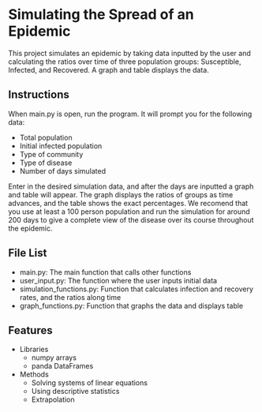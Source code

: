 
# Simulating the Spread of an Epidemic

This project simulates an epidemic by taking data inputted by the user and calculating the ratios over time of three population groups: Susceptible, Infected, and Recovered. A graph and table displays the data.

## Instructions

When main.py is open, run the program. It will prompt you for the following data:

- Total population
- Initial infected population
- Type of community
- Type of disease
- Number of days simulated

Enter in the desired simulation data, and after the days are inputted a graph and table will appear. The graph displays the ratios of groups as time advances, and the table shows the exact percentages. 
We recomend that you use at least a 100 person population and run the simulation for around 200 days to give a complete view of the disease over its course throughout the epidemic.

## File List

- main.py: The main function that calls other functions
- user_input.py: The function where the user inputs initial data
- simulation_functions.py: Function that calculates infection and recovery rates, and the ratios along time
- graph_functions.py: Function that graphs the data and displays table

## Features
- Libraries
  - numpy arrays
  - panda DataFrames
- Methods
  - Solving systems of linear equations
  - Using descriptive statistics
  - Extrapolation
